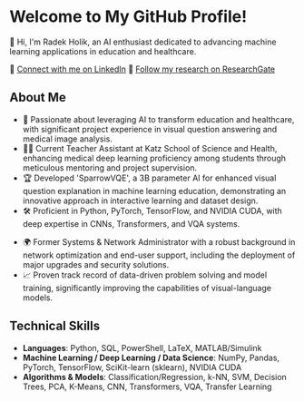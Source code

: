 # Welcome to My GitHub Profile!

👋 Hi, I'm Radek Holik, an AI enthusiast dedicated to advancing machine learning applications in education and healthcare.

🔗 [Connect with me on LinkedIn](https://www.linkedin.com/in/radek-jan-holik-282994115)
🔗 [Follow my research on ResearchGate](https://www.researchgate.net/profile/Radek-Holik)

## About Me

- 🧠 Passionate about leveraging AI to transform education and healthcare, with significant project experience in visual question answering and medical image analysis.
- 👨‍🏫 Current Teacher Assistant at Katz School of Science and Health, enhancing medical deep learning proficiency among students through meticulous mentoring and project supervision.
- 🏆 Developed 'SparrowVQE', a 3B parameter AI for enhanced visual question explanation in machine learning education, demonstrating an innovative approach in interactive learning and dataset design.
- 🛠️ Proficient in Python, PyTorch, TensorFlow, and NVIDIA CUDA, with deep expertise in CNNs, Transformers, and VQA systems.
<!-- - 🎓 Holds a Master's degree in Artificial Intelligence from Yeshiva University in New York City with a GPA of 3.97/4.00 and a Bachelor's degree in Applied Sciences and Computer Engineering from the University of West Bohemia in Pilsen. -->
- 🌍 Former Systems & Network Administrator with a robust background in network optimization and end-user support, including the deployment of major upgrades and security solutions.
- 📈 Proven track record of data-driven problem solving and model training, significantly improving the capabilities of visual-language models.

## Technical Skills

- **Languages**: Python, SQL, PowerShell, LaTeX, MATLAB/Simulink
- **Machine Learning / Deep Learning / Data Science**: NumPy, Pandas, PyTorch, TensorFlow, SciKit-learn (sklearn), NVIDIA CUDA
- **Algorithms & Models**: Classification/Regression, k-NN, SVM, Decision Trees, PCA, K-Means, CNN, Transformers, VQA, Transfer Learning
